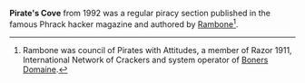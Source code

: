**Pirate's Cove** from 1992 was a regular piracy section published in the famous Phrack hacker magazine and authored by [Rambone](https://demozoo.org/sceners/46396/)[^1].

[^1]: Rambone was council of Pirates with Attitudes, a member of Razor 1911, International Network of Crackers and system operator of [Boners Domaine](https://demozoo.org/bbs/3948/).